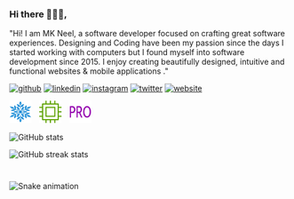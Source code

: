 ### Hi there 👋👨‍💻, 
"Hi! I am MK Neel, a software developer focused on crafting great software experiences. Designing and Coding have been my passion since the days I started working with computers but I found myself into software development since 2015. I enjoy creating beautifully designed, intuitive and functional websites & mobile applications ."



[<img src='https://cdn.jsdelivr.net/npm/simple-icons@3.0.1/icons/github.svg' alt='github' height='40'>](https://github.com/mk-neel)  [<img src='https://cdn.jsdelivr.net/npm/simple-icons@3.0.1/icons/linkedin.svg' alt='linkedin' height='40'>](https://www.linkedin.com/in/mkneel/)  [<img src='https://cdn.jsdelivr.net/npm/simple-icons@3.0.1/icons/instagram.svg' alt='instagram' height='40'>](https://www.instagram.com/mk_neel/)  [<img src='https://cdn.jsdelivr.net/npm/simple-icons@3.0.1/icons/twitter.svg' alt='twitter' height='40'>](https://twitter.com/mkneel_)  [<img src='https://cdn.jsdelivr.net/npm/simple-icons@3.0.1/icons/icloud.svg' alt='website' height='40'>](www.mkneel.com)  

<a href='https://archiveprogram.github.com/'><img src='https://raw.githubusercontent.com/acervenky/animated-github-badges/master/assets/acbadge.gif' width='40' height='40'></a> <a href='https://docs.github.com/en/developers'><img src='https://raw.githubusercontent.com/acervenky/animated-github-badges/master/assets/devbadge.gif' width='40' height='40'></a> <a href='https://github.com/pricing'><img src='https://raw.githubusercontent.com/acervenky/animated-github-badges/master/assets/pro.gif' width='40' height='40'></a> 

![GitHub stats](https://github-readme-stats.vercel.app/api?username=mk-neel&show_icons=true)  

![GitHub streak stats](https://streak-stats.demolab.com/?user=mk-neel)  


###

<br clear="both">

<img src="https://raw.githubusercontent.com/maurodesouza/maurodesouza/output/snake.svg" alt="Snake animation" />

###

